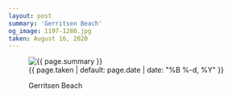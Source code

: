 ```yaml
---
layout: post
summary: 'Gerritsen Beach'
og_image: 1197-1280.jpg
taken: August 16, 2020
---
```


<figure class="post">
 <img alt="{{ page.summary }}" sizes="(min-width: 700px) 50vw, calc(100vw - 2rem)" src="{{ site.assets_url }}/1197-640.jpg" srcset="{{ site.assets_url }}/1197-320.jpg 320w, {{ site.assets_url }}/1197-640.jpg 640w, {{ site.assets_url }}/1197-960.jpg 960w, {{ site.assets_url }}/1197-1280.jpg 1280w"/>
 <figcaption>
  <time>
   {{ page.taken | default: page.date | date: "%B %-d, %Y" }}
  </time>
  <p>
   Gerritsen Beach
  </p>
 </figcaption>
</figure>
